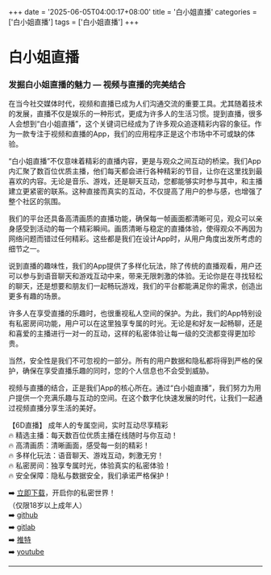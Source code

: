 +++
date = '2025-06-05T04:00:17+08:00'
title = '白小姐直播'
categories = ['白小姐直播']
tags = ['白小姐直播']
+++

# 白小姐直播

### 发掘白小姐直播的魅力 — 视频与直播的完美结合

在当今社交媒体时代，视频和直播已成为人们沟通交流的重要工具。尤其随着技术的发展，直播不仅是娱乐的一种形式，更成为许多人的生活习惯。提到直播，很多人会想到“白小姐直播”，这个关键词已经成为了许多观众追逐精彩内容的象征。作为一款专注于视频和直播的App，我们的应用程序正是这个市场中不可或缺的体验。

“白小姐直播”不仅意味着精彩的直播内容，更是与观众之间互动的桥梁。我们App内汇聚了数百位优质主播，他们每天都会进行各种精彩的节目，让你在这里找到最喜欢的内容。无论是音乐、游戏，还是聊天互动，您都能够实时参与其中，和主播建立更紧密的联系。这种直接而真实的互动，不仅提高了用户的参与感，也增强了整个社区的氛围。

我们的平台还具备高清画质的直播功能，确保每一帧画面都清晰可见，观众可以亲身感受到活动的每一个精彩瞬间。画质清晰与稳定的直播体验，使得观众不再因为网络问题而错过任何精彩。这些都是我们在设计App时，从用户角度出发所考虑的细节之一。

说到直播的趣味性，我们的App提供了多样化玩法，除了传统的直播观看，用户还可以参与到语音聊天和游戏互动中来，带来无限刺激的体验。无论你是在寻找轻松的聊天，还是想要和朋友们一起畅玩游戏，我们的平台都能满足你的需求，创造出更多有趣的场景。

许多人在享受直播的乐趣时，也很重视私人空间的保护。为此，我们的App特别设有私密房间功能，用户可以在这里独享专属的时光。无论是和好友一起畅聊，还是和喜爱的主播进行一对一的互动，这样的私密体验让每一级的交流都变得更加珍贵。

当然，安全性是我们不可忽视的一部分。所有的用户数据和隐私都将得到严格的保护，确保在享受直播乐趣的同时，您的个人信息也不会受到威胁。

视频与直播的结合，正是我们App的核心所在。通过“白小姐直播”，我们努力为用户提供一个充满乐趣与互动的空间。在这个数字化快速发展的时代，让我们一起通过视频直播分享生活的美好。

【6D直播】
成年人的专属空间，实时互动尽享精彩  
🔥 精选主播：每天数百位优质主播在线随时与你互动！  
🔥 高清画质：清晰画面，感受每一刻的精彩！  
🔥 多样化玩法：语音聊天、游戏互动，刺激无穷！  
🔥 私密房间：独享专属时光，体验真实的私密体验！  
🔥 安全保障：隐私与数据安全，我们承诺严格保护！

➡️ [立即下载](https://down123.s3.ap-east-1.amazonaws.com/down/down.html?channelCode=blog)，开启你的私密世界！  
（仅限18岁以上成年人）  
➡️ [github](https://aldult-live.github.io/)  
➡️ [gitlab](https://seo-09598d.gitlab.io/)  
➡️ [推特](https://x.com/wegame33)  
➡️ [youtube](https://www.youtube.com/@6Dlive)  

---

